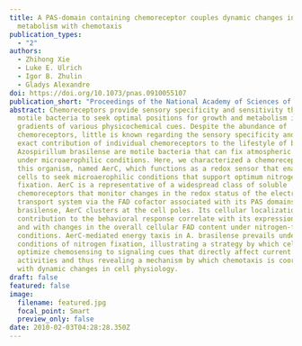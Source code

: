 ```yaml
---
title: A PAS-domain containing chemoreceptor couples dynamic changes in
  metabolism with chemotaxis
publication_types:
  - "2"
authors:
  - Zhihong Xie
  - Luke E. Ulrich
  - Igor B. Zhulin
  - Gladys Alexandre
doi: https://doi.org/10.1073/pnas.0910055107
publication_short: "Proceedings of the National Academy of Sciences of the USA 107: 2235-2240."
abstract: Chemoreceptors provide sensory specificity and sensitivity that enable
  motile bacteria to seek optimal positions for growth and metabolism in
  gradients of various physicochemical cues. Despite the abundance of
  chemoreceptors, little is known regarding the sensory specificity and the
  exact contribution of individual chemoreceptors to the lifestyle of bacteria.
  Azospirillum brasilense are motile bacteria that can fix atmospheric nitrogen
  under microaerophilic conditions. Here, we characterized a chemoreceptor in
  this organism, named AerC, which functions as a redox sensor that enables the
  cells to seek microaerophilic conditions that support optimum nitrogen
  fixation. AerC is a representative of a widespread class of soluble
  chemoreceptors that monitor changes in the redox status of the electron
  transport system via the FAD cofactor associated with its PAS domains. In A.
  brasilense, AerC clusters at the cell poles. Its cellular localization and
  contribution to the behavioral response correlate with its expression pattern
  and with changes in the overall cellular FAD content under nitrogen-fixing
  conditions. AerC-mediated energy taxis in A. brasilense prevails under
  conditions of nitrogen fixation, illustrating a strategy by which cells
  optimize chemosensing to signaling cues that directly affect current metabolic
  activities and thus revealing a mechanism by which chemotaxis is coordinated
  with dynamic changes in cell physiology.
draft: false
featured: false
image:
  filename: featured.jpg
  focal_point: Smart
  preview_only: false
date: 2010-02-03T04:28:28.350Z
---
```

